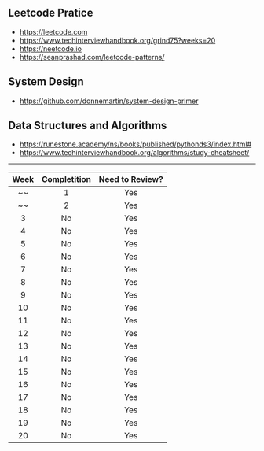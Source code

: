 ## Leetcode Pratice
- https://leetcode.com
- https://www.techinterviewhandbook.org/grind75?weeks=20
- https://neetcode.io
- https://seanprashad.com/leetcode-patterns/

## System Design
- https://github.com/donnemartin/system-design-primer

## Data Structures and Algorithms
- https://runestone.academy/ns/books/published/pythonds3/index.html#
- https://www.techinterviewhandbook.org/algorithms/study-cheatsheet/

---

| Week   | Completition | Need to Review?  |
| :----: |    :----:    |     :----:       |
~~| 1      |      Yes     |   Yes            |~~
~~| 2      |      Yes     |   Yes            |~~
| 3      |      No      |   Yes            |
| 4      |      No      |   Yes            |
| 5      |      No      |   Yes            |
| 6      |      No      |   Yes            |
| 7      |      No      |   Yes            |
| 8      |      No      |   Yes            |
| 9      |      No      |   Yes            |
| 10     |      No      |   Yes            |
| 11     |      No      |   Yes            |
| 12     |      No      |   Yes            |
| 13     |      No      |   Yes            |
| 14     |      No      |   Yes            |
| 15     |      No      |   Yes            |
| 16     |      No      |   Yes            |
| 17     |      No      |   Yes            |
| 18     |      No      |   Yes            |
| 19     |      No      |   Yes            |
| 20     |      No      |   Yes            |
